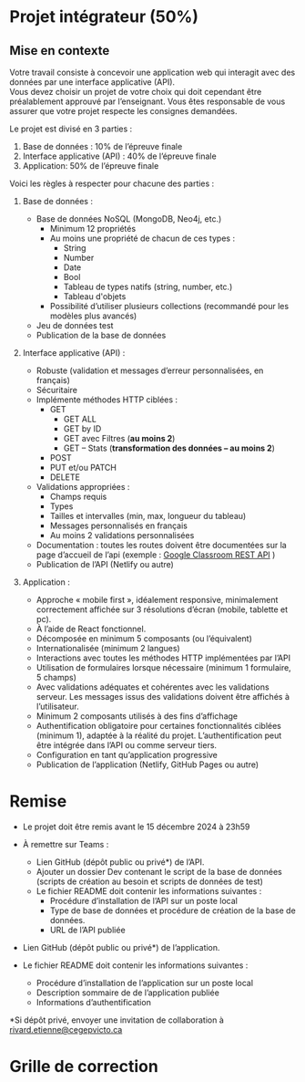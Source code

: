 # Projet intégrateur (50%)  


## Mise en contexte  
Votre travail consiste à concevoir une application web qui interagit avec des données par une interface applicative (API).  
Vous devez choisir un projet de votre choix qui doit cependant être préalablement approuvé par l’enseignant. Vous êtes responsable de vous assurer que votre projet respecte les consignes demandées.  

Le projet est divisé en 3 parties :  

1.	Base de données : 10% de l’épreuve finale  
2.	Interface applicative (API) : 40% de l’épreuve finale  
3.	Application: 50% de l’épreuve finale   


Voici les règles à respecter pour chacune des parties :  

1.	Base de données : 

    - Base de données NoSQL (MongoDB, Neo4j, etc.)
        - Minimum 12 propriétés
        - Au moins une propriété de chacun de ces types :  
            - String  
            - Number  
            - Date  
            - Bool  
            - Tableau de types natifs (string, number, etc.)  
            - Tableau d'objets  
        - Possibilité d’utiliser plusieurs collections (recommandé pour les modèles plus avancés)  
    - Jeu de données test  
    - Publication de la base de données  

2.	Interface applicative (API) :

    - Robuste (validation et messages d’erreur personnalisées, en français)  
    - Sécuritaire  
    - Implémente méthodes HTTP ciblées : 
        - GET 
            - GET ALL
            - GET by ID
            - GET avec Filtres (__au moins 2__)
            - GET – Stats (__transformation des données – au moins 2__)
        - POST   
        - PUT et/ou PATCH  
        - DELETE  
    - Validations appropriées :  
        - Champs requis  
        - Types  
        - Tailles et intervalles (min, max, longueur du tableau)  
        - Messages personnalisés en français  
        - Au moins 2 validations personnalisées  
    - Documentation : toutes les routes doivent être documentées sur la page d’accueil de l’api (exemple : [Google Classroom REST API](https://developers.google.com/classroom/reference/rest/) )  
    - Publication de l’API (Netlify ou autre)  

3.	Application :  

    - Approche « mobile first », idéalement responsive, minimalement correctement affichée sur 3 résolutions d’écran (mobile, tablette et pc). 
    - À l’aide de React fonctionnel.  
    - Décomposée en minimum 5 composants (ou l’équivalent)  
    - Internationalisée (minimum 2 langues)  
    - Interactions avec toutes les méthodes HTTP implémentées par l’API  
    - Utilisation de formulaires lorsque nécessaire (minimum 1 formulaire, 5 champs)    
    - Avec validations adéquates et cohérentes avec les validations serveur. Les messages issus des validations doivent être affichés à l’utilisateur.   
    - Minimum 2 composants utilisés à des fins d’affichage  
    - Authentification obligatoire pour certaines fonctionnalités ciblées (minimum 1), adaptée à la réalité du projet. L’authentification peut être intégrée dans l’API ou comme serveur tiers.  
    - Configuration en tant qu’application progressive
    - Publication de l’application (Netlify, GitHub Pages ou autre)  

# Remise  
- Le projet doit être remis avant le 15 décembre 2024 à 23h59  
- À remettre sur Teams :  

    - Lien GitHub (dépôt public ou privé*) de l’API.  
    - Ajouter un dossier Dev contenant le script de la base de données (scripts de création au besoin et scripts de données de test)  
    - Le fichier README doit contenir les informations suivantes :  
        - Procédure d’installation de l’API sur un poste local  
        - Type de base de données et procédure de création de la base de données.   
        - URL de l’API publiée  
- Lien GitHub (dépôt public ou privé*) de l’application.   
- Le fichier README doit contenir les informations suivantes :  
    - Procédure d’installation de l’application sur un poste local  
    - Description sommaire de de l’application publiée  
    - Informations d’authentification  

*Si dépôt privé, envoyer une invitation de collaboration à rivard.etienne@cegepvicto.ca  

# Grille de correction  
